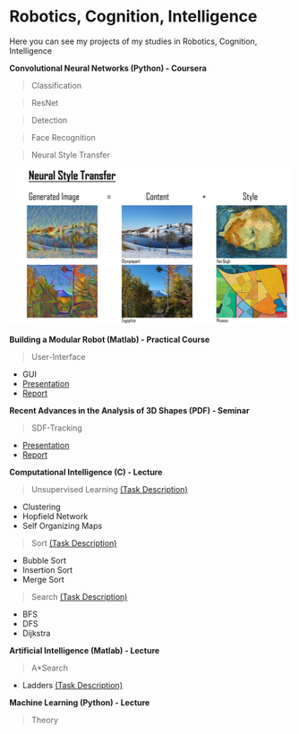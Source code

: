 # Robotics, Cognition, Intelligence
Here you can see my projects of my studies in Robotics, Cognition, Intelligence

**Convolutional Neural Networks (Python) - Coursera**
> Classification

> ResNet

> Detection

> Face Recognition

> Neural Style Transfer

<img src="https://github.com/LLerchenfeld/Robotics_Cognition_Intelligence/blob/master/Convolutional_Neural_Networks/Neural_Style_Transfer/Example.JPG">

**Building a Modular Robot (Matlab) - Practical Course**
> User-Interface
- GUI
- [Presentation](https://github.com/LLerchenfeld/Robotics_Cognition_Intelligence/blob/master/Building_a_Modular_Robot/user-interface-presentation.pdf "User-Interface of a Modular Robot - Presentation")
- [Report](https://github.com/LLerchenfeld/Robotics_Cognition_Intelligence/blob/master/Building_a_Modular_Robot/user-interface-report.pdf "User-Interface of a Modular Robot - Report")

**Recent Advances in the Analysis of 3D Shapes (PDF) - Seminar**
> SDF-Tracking
- [Presentation](https://github.com/LLerchenfeld/Robotics_Cognition_Intelligence/blob/master/Recent_Advances_in_the_Analysis_of_3D%20Shapes/sdftracking_presentation.pdf "3D Computer Vision - Presentation")
- [Report](https://github.com/LLerchenfeld/Robotics_Cognition_Intelligence/blob/master/Recent_Advances_in_the_Analysis_of_3D%20Shapes/sdftracking_report.pdf "3D Computer Vision - Report")

**Computational Intelligence (C) - Lecture**
> Unsupervised Learning [(Task Description)](https://github.com/LLerchenfeld/Robotics_Cognition_Intelligence/blob/master/Computational_Intelligence/Unsupervised_Learning/Task_Description_Learning.pdf "CI - Unsupervised Learning - Task Desciption")
- Clustering
- Hopfield Network
- Self Organizing Maps

> Sort [(Task Description)](https://github.com/LLerchenfeld/Robotics_Cognition_Intelligence/blob/master/Computational_Intelligence/Sort/Task_Description_Sort.pdf "CI - Sort - Task Desciption")
- Bubble Sort
- Insertion Sort
- Merge Sort

> Search [(Task Description)](https://github.com/LLerchenfeld/Robotics_Cognition_Intelligence/blob/master/Computational_Intelligence/Search/Task_Description_Search.pdf "CI - Search - Task Desciption")
- BFS
- DFS
- Dijkstra

**Artificial Intelligence (Matlab) - Lecture**
> A*Search 
- Ladders [(Task Description)](https://github.com/LLerchenfeld/Robotics_Cognition_Intelligence/blob/master/Artificial_Intelligence/Ladders_Problem_Description.pdf "AI - Ladders - Task Desciption")

**Machine Learning (Python) - Lecture**
> Theory
